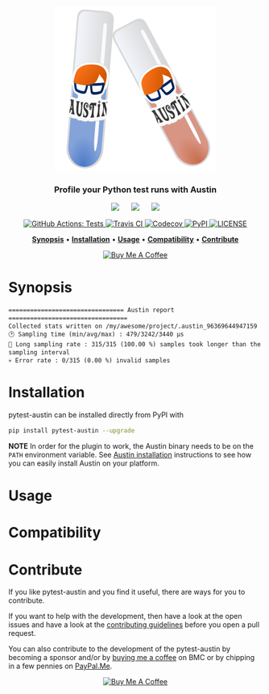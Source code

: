 <p align="center">
  <br><img src="art/logo.png" alt="pytest-austin" /><br>
</p>

<h3 align="center">Profile your Python test runs with Austin</h3>

<p align="center">
  <img src="https://upload.wikimedia.org/wikipedia/commons/3/3a/Tux_Mono.svg"
       height="24px" />
  &nbsp;&nbsp;&nbsp;&nbsp;
  <img src="https://upload.wikimedia.org/wikipedia/commons/f/fa/Apple_logo_black.svg"
       height="24px" />
  &nbsp;&nbsp;&nbsp;&nbsp;
  <img src="https://upload.wikimedia.org/wikipedia/commons/2/2b/Windows_logo_2012-Black.svg"
       height="24px" />
</p>

<p align="center">
  <a href="https://github.com/P403n1x87/pytest-austin/actions?workflow=Tests">
    <img src="https://github.com/P403n1x87/pytest-austin/workflows/Tests/badge.svg"
         alt="GitHub Actions: Tests">
  </a>
  <a href="https://travis-ci.com/P403n1x87/pytest-austin">
    <img src="https://travis-ci.com/P403n1x87/pytest-austin.svg?token=fzW2yzQyjwys4tWf9anS"
         alt="Travis CI">
  </a>
  <a href="https://codecov.io/gh/P403n1x87/pytest-austin">
    <img src="https://codecov.io/gh/P403n1x87/pytest-austin/branch/master/graph/badge.svg"
         alt="Codecov">
  </a>
  <a href="https://pypi.org/project/pytest-austin/">
    <img src="https://img.shields.io/pypi/v/pytest-austin.svg"
         alt="PyPI">
  </a>
  <a href="https://github.com/P403n1x87/pytest-austin/blob/master/LICENSE.md">
    <img src="https://img.shields.io/badge/license-GPLv3-ff69b4.svg"
         alt="LICENSE">
  </a>
</p>

<p align="center">
  <a href="#synopsis"><b>Synopsis</b></a>&nbsp;&bull;
  <a href="#installation"><b>Installation</b></a>&nbsp;&bull;
  <a href="#usage"><b>Usage</b></a>&nbsp;&bull;
  <a href="#compatibility"><b>Compatibility</b></a>&nbsp;&bull;
  <a href="#contribute"><b>Contribute</b></a>
</p>

<p align="center">
  <a
    href="https://www.buymeacoffee.com/Q9C1Hnm28"
    target="_blank">
  <img
    src="https://www.buymeacoffee.com/assets/img/custom_images/orange_img.png"
    alt="Buy Me A Coffee" />
  </a>
</p>

# Synopsis



~~~
================================ Austin report =================================
Collected stats written on /my/awesome/project/.austin_96369644947159
🕑 Sampling time (min/avg/max) : 479/3242/3440 μs
🐢 Long sampling rate : 315/315 (100.00 %) samples took longer than the sampling interval
💀 Error rate : 0/315 (0.00 %) invalid samples
~~~


# Installation

pytest-austin can be installed directly from PyPI with

~~~ bash
pip install pytest-austin --upgrade
~~~

**NOTE** In order for the plugin to work, the Austin binary needs to be on the
``PATH`` environment variable. See [Austin
installation](https://github.com/P403n1x87/austin#installation) instructions to
see how you can easily install Austin on your platform.

# Usage



# Compatibility



# Contribute

If you like pytest-austin and you find it useful, there are ways for you to
contribute.

If you want to help with the development, then have a look at the open issues
and have a look at the [contributing guidelines](CONTRIBUTING.md) before you
open a pull request.

You can also contribute to the development of the pytest-austin by becoming a
sponsor and/or by [buying me a coffee](https://www.buymeacoffee.com/Q9C1Hnm28)
on BMC or by chipping in a few pennies on
[PayPal.Me](https://www.paypal.me/gtornetta/1).

<p align="center">
  <a href="https://www.buymeacoffee.com/Q9C1Hnm28"
     target="_blank">
  <img src="https://www.buymeacoffee.com/assets/img/custom_images/orange_img.png"
       alt="Buy Me A Coffee" />
  </a>
</p>
